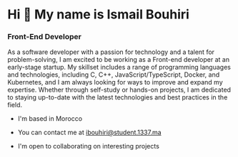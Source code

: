 # Hi 👋 My name is Ismail Bouhiri 

### Front-End Developer

As a software developer with a passion for technology and a talent for problem-solving, I am excited to be working as a Front-end developer at an early-stage startup. My skillset includes a range of programming languages and technologies, including C, C++, JavaScript/TypeScript, Docker, and Kubernetes, and I am always looking for ways to improve and expand my expertise. Whether through self-study or hands-on projects, I am dedicated to staying up-to-date with the latest technologies and best practices in the field.

  * I'm based in Morocco

  * You can contact me at ibouhiri@student.1337.ma

  * I'm open to collaborating on interesting projects


